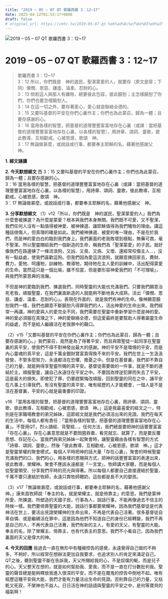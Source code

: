 ```yaml
---
title: "2019 – 05 – 07 QT 歌羅西書 3：12~17"
date: 2025-04-12T01:53:17+0800
draft: false
# original_url: https://cmtc.tw/2019-05-07-qt-%e6%ad%8c%e7%be%85%e8%a5%bf%e6%9b%b8-3%ef%bc%9a1217
---
```


![2019 – 05 – 07 QT 歌羅西書 3：12\~17](/images/qt.jpg   "2019 – 05 – 07 QT 歌羅西書 3：12\~17")

# 2019 – 05 – 07 QT 歌羅西書 3：12\~17

> 歌羅西書 3：12\~17  
> 3：12 所以，你們既是　神的選民，聖潔蒙愛的人，就要存（原文是穿；下同）憐憫、恩慈、謙虛、溫柔、忍耐的心。  
> 3：13 倘若這人與那人有嫌隙，總要彼此包容，彼此饒恕；主怎樣饒恕了你們，你們也要怎樣饒恕人。  
> 3：14 在這一切之外，要存著愛心，愛心就是聯絡全德的。  
> 3：15 又要叫基督的平安在你們心裏作主；你們也為此蒙召，歸為一體；且要存感謝的心。  
> 3：16 當用各樣的智慧，把基督的道理豐豐富富地存在心裏（或譯：當把基督的道理豐豐富富地存在心裏，以各樣的智慧），用詩章、頌詞、靈歌，彼此教導，互相勸戒，心被恩感，歌頌　神。  
> 3：17 無論做甚麼，或說話或行事，都要奉主耶穌的名，藉著他感謝父　神。

**1. 經文誦讀**

**2.  今天默想經文**
西 3：15 又要叫基督的平安在你們心裏作主；你們也為此蒙召，歸為一體；且要存感謝的心。  
3：16 當用各樣的智慧，把基督的道理豐豐富富地存在心裏（或譯：當把基督的道理豐豐富富地存在心裏，以各樣的智慧），用詩章、頌詞、靈歌，彼此教導，互相勸戒，心被恩感，歌頌　神。  
3：17 無論做甚麼，或說話或行事，都要奉主耶穌的名，藉著他感謝父　神。

**3. 分享默想經文**
（1）v12「所以，你們既是　神的選民，聖潔蒙愛的人」我們為什麼會被揀選？為什麼是蒙愛？根本與我們本身無關。我們既不可愛，又不聖潔，我們任何人沒有一點值得被神愛、被神揀選、讓耶穌值得為我們犧牲的理由。講這種話很傷人，但真理的確是如此。我們被神揀選、被愛的唯一理由，不是在於我們，而是神的愛白白的臨到我們身上。我們裏面的老我敗壞到極點，無藥可救，毫不聖潔。所以聖靈賜給我們一個新造的生命，稱我們為「聖潔蒙愛」的子民。就好像我們在路邊揀了一條流浪狗，又凶、又臭、又病、又壞、還經常咬傷主人…，沒有一點益處，使我們喜歡這狗。但我們因為愛這流浪狗，就願意揀回家去，費財、費力，愛牠、呵護牠，訓練牠、教導牠，期待牠在主人愛的訓練中，活出配得蒙愛的生命。當然這只是一個比喻，雖不恰當，但是要形容神愛我們的「不可理喻」，與我們所蒙恩典的浩瀚。

不但是神的愛臨到我們、揀選我們，同時聖靈的大能也充滿我們。只要我們願意治死老我，順服聖靈，在我們裏面新造的人就能夠不斷地長大成熟，活出「憐憫、恩慈、謙虛、溫柔、忍耐的心」。表現在外面的，就是我們有神的生命。像神願意饒恕我們一樣，我們也願意不斷饒恕凡得罪我們的人，活出神愛的生命出來。我們經常一再講，神的愛與人的愛完全不同，我們需要在聖靈中重新學習什麼是神的愛。神的愛必須服在真理之下，神的愛聯絡全德，但這愛最終是要幫助人得著屬靈生命的益處，而不是給人繼續活在老我罪中的藉口。

（2）v15「又要叫基督的平安在你們心裏作主；你們也為此蒙召，歸為一體；且要存感謝的心。」我們蒙召，竟然是為了得著平安，而且與眾聖徒一起同享在聖靈裏的真平安，使我們不得不對神發出最大的感謝。神的平安不是環境的平安，而是內心靈魂的真平安，這是千萬金銀財寶富貴得換不來的平安。我們在世上一生汲汲營營，不管多麼努力，永遠都活在恐懼、擔憂之中。但是在基督裏，我們卻不靠自己的力量，就能夠得享聖靈所賜的真平安。基督徒需要做的一件事，就是不斷的連結於主，順服聖靈，讓自己永遠住在平安之中。不要因為悖逆犯罪而失去了平安，這是最大的損失。即使犯了罪，仍要趕緊悔改順服，回到聖靈的同在之中，讓平安在凡事上引導我們。有沒有聖靈的真平安，唯有經歷的人才能體會，一個人是不是活在基督裏，平安的心就是最重要的印證。

v16 「當用各樣的智慧，把基督的道理豐豐富富地存在心裏，用詩章、頌詞、靈歌，彼此教導，互相勸戒，心被恩感，歌頌　神。」這是我最喜愛的經文之一，特別是在家職場教會的弟兄姊妹，這節經文就是我們必須活出來的見證。我們在每天的生活中，每個人都有責任：「當用各樣的智慧，把基督的道理豐豐富富地存在心裏」。不管用QT，烈火讀經、背聖經…，任何方法，我們總是要把神的話豐豐富富「存在心裏」。存在心裏意思就是不要囫圇吞棗，看完就忘、就算了，而是要反覆思想、存記在心。當我們與弟兄姊妹一起聚會時，讓聖靈藉由各樣有智慧的方式「詩章、頌詞、靈歌」，然後「彼此教導，互相勸戒，心被恩感，歌頌　神。」這才是聖靈掌權的聚會模式。每個人平時把神的話大量「存在心裏」，聚會的時候聖靈充滿我們的口、我們的心，用各樣的恩賜與方式，把神的話豐豐富富的表達出來，彼此教導，榮耀神。聚會不應該永遠都是「一言堂」，牧師講大家聽，而是每個人從聖靈領受、分享我們平時的亮光與得著。所以每個人都要自己直接連結於聖靈，千萬不要只連結於牧師，永遠只靠牧師餵奶，這些都是長不大的嬰孩。

（3）v17「無論做甚麼，或說話或行事，都要奉主耶穌的名，藉著他感謝父　神。」康來昌牧師說「奉主的名，就是榮耀主，就是倚靠主」的意思。我們是蒙神所愛、所揀選、所塑造的天國子民，行事為人、說話行事，不能再像過去不信主的時候一樣。我們要倚靠聖靈的大能，說話行事都要榮耀神，因為我們基督徒是代表神活在世上，要活出見證榮耀神的生命出來，不再是代表自己活著。很多基督徒自卑自憐、或是繼續活在罪中，這是因為他們不知道自己的身份已經轉變，我們不再是自己的人，不再代表自己活著，我們有新的主人，有愛的天父，有聖靈的大能。奉主的名，除了榮耀主、倚靠主，也有代表主的意思。我們不小看自己，因為我們裏面的天父是偉大的神。

**4. 今天的回應**
我過去一直在無形中有種被控告的感覺，永遠覺得自己做的不夠多，不夠好，所以經常在想辦法更加自我要求，也追求別人的肯定來滿足自己。QT之後，聽到聖靈不斷在告訴我，天父所賜給我的心，不是奴僕的軛，而是兒子的心。天父整天在想的，就是如何幫助我、愛我，而不是一直在打分數批判我。聖靈的聲音總是能夠釋放我進入很深的平安，而不是在魔鬼的控告中倒地不起。唯有經歷這種平安與大能，我們才能有力量活出生命的見證。否則靠自己的力量，又枯乾又死寂，不榮神也不益人。日日活在神的話語與聖靈的平安之中，是何等寶貝的福氣啊！
